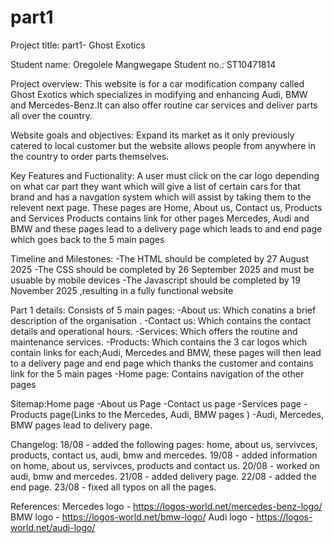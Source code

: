 # part1
Project title: part1- Ghost Exotics

Student name: Oregolele Mangwegape
Student no.: ST10471814

Project overview: This website is for a car modification company called Ghost Exotics which specializes in modifying and enhancing Audi, BMW and Mercedes-Benz.It can also offer routine car services and deliver parts all over the country.

Website goals and objectives: Expand its market as it only previously catered to local customer but the website allows people from anywhere in the country to order parts themselves.

Key Features and Fuctionality: A user must click on the car logo depending on what car part they want which will give a list of certain cars for that brand and has a navgation system which will assist by taking them to the relevent next page. These pages are Home, About us, Contact us, Products and Services
Products contains link for other pages Mercedes, Audi and BMW and these pages lead to a delivery page which leads to and end page which goes back to the 5 main pages

Timeline and Milestones:
-The HTML should be completed by 27 August 2025
-The CSS should be completed by 26 September 2025 and must be usuable by mobile devices
-The Javascript should be completed by 19 November 2025 ,resulting in a fully functional website


Part 1 details: Consists of 5 main pages: 
-About us: Which conatins a brief description of the organisation .
-Contact us: Which contains the contact details and operational hours.
-Services: Which offers the routine and maintenance services.
-Products: Which contains the 3 car logos which contain links for each;Audi, Mercedes and BMW, these pages will then lead to a delivery page and end page which thanks the customer and contains link for the 5 main pages
-Home page: Contains navigation of the other pages 


Sitemap:Home page
-About us Page
-Contact us page
-Services page
-Products page(Links to the Mercedes, Audi, BMW pages )
-Audi, Mercedes, BMW pages lead to delivery page.

Changelog:
18/08 - added the following pages: home, about us, servivces, products, contact us, audi, bmw and mercedes.
19/08 - added information on home, about us, servivces, products and contact us.
20/08 - worked on audi, bmw and mercedes.
21/08 - added delivery page.
22/08 - added the end page.
23/08 - fixed all typos on all the pages.

References:
Mercedes logo - https://logos-world.net/mercedes-benz-logo/
BMW logo - https://logos-world.net/bmw-logo/
Audi logo - https://logos-world.net/audi-logo/
